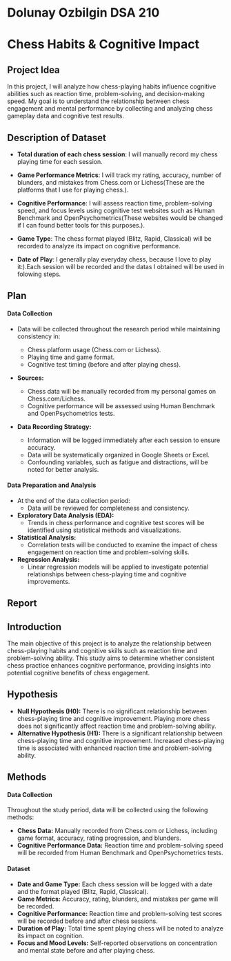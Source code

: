 # Dolunay Ozbilgin DSA 210 
# Chess Habits & Cognitive Impact

## **Project Idea**
In this project, I will analyze how chess-playing habits influence cognitive abilities such as reaction time, problem-solving, and decision-making speed. My goal is to understand the relationship between chess engagement and mental performance by collecting and analyzing chess gameplay data and cognitive test results.

## **Description of Dataset**
- **Total duration of each chess session**: I will manually record my chess playing time for each session.

- **Game Performance Metrics**: I will track my rating, accuracy, number of blunders, and mistakes from Chess.com or Lichess(These are the platforms that I use for playing chess.).

- **Cognitive Performance**: I will assess reaction time, problem-solving speed, and focus levels using cognitive test websites such as Human Benchmark and OpenPsychometrics(These websites would be changed if I can found better tools for this purposes.).

- **Game Type**: The chess format played (Blitz, Rapid, Classical) will be recorded to analyze its impact on cognitive performance.

- **Date of Play**: I generally play everyday chess, because I love to play it:).Each session will be recorded and the datas I obtained will be used in folowing steps.

## **Plan**
#### **Data Collection**
- Data will be collected throughout the research period while maintaining consistency in:
  - Chess platform usage (Chess.com or Lichess).
  - Playing time and game format.
  - Cognitive test timing (before and after playing chess).

- **Sources:**
  - Chess data will be manually recorded from my personal games on Chess.com/Lichess.
  - Cognitive performance will be assessed using Human Benchmark and OpenPsychometrics tests.

- **Data Recording Strategy:**
  - Information will be logged immediately after each session to ensure accuracy.
  - Data will be systematically organized in Google Sheets or Excel.
  - Confounding variables, such as fatigue and distractions, will be noted for better analysis.

#### **Data Preparation and Analysis**
- At the end of the data collection period:
  - Data will be reviewed for completeness and consistency.
- **Exploratory Data Analysis (EDA):**
  - Trends in chess performance and cognitive test scores will be identified using statistical methods and visualizations.
- **Statistical Analysis:**
  - Correlation tests will be conducted to examine the impact of chess engagement on reaction time and problem-solving skills.
- **Regression Analysis:**
  - Linear regression models will be applied to investigate potential relationships between chess-playing time and cognitive improvements.

## **Report**
## **Introduction**
The main objective of this project is to analyze the relationship between chess-playing habits and cognitive skills such as reaction time and problem-solving ability. This study aims to determine whether consistent chess practice enhances cognitive performance, providing insights into potential cognitive benefits of chess engagement.

## **Hypothesis**
- **Null Hypothesis (H0):** There is no significant relationship between chess-playing time and cognitive improvement. Playing more chess does not significantly affect reaction time and problem-solving ability.
- **Alternative Hypothesis (H1):** There is a significant relationship between chess-playing time and cognitive improvement. Increased chess-playing time is associated with enhanced reaction time and problem-solving ability.

## **Methods**
#### **Data Collection**
Throughout the study period, data will be collected using the following methods:
- **Chess Data:** Manually recorded from Chess.com or Lichess, including game format, accuracy, rating progression, and blunders.
- **Cognitive Performance Data:** Reaction time and problem-solving speed will be recorded from Human Benchmark and OpenPsychometrics tests.

#### **Dataset**
- **Date and Game Type:** Each chess session will be logged with a date and the format played (Blitz, Rapid, Classical).
- **Game Metrics:** Accuracy, rating, blunders, and mistakes per game will be recorded.
- **Cognitive Performance:** Reaction time and problem-solving test scores will be recorded before and after chess sessions.
- **Duration of Play:** Total time spent playing chess will be noted to analyze its impact on cognition.
- **Focus and Mood Levels:** Self-reported observations on concentration and mental state before and after playing chess.

